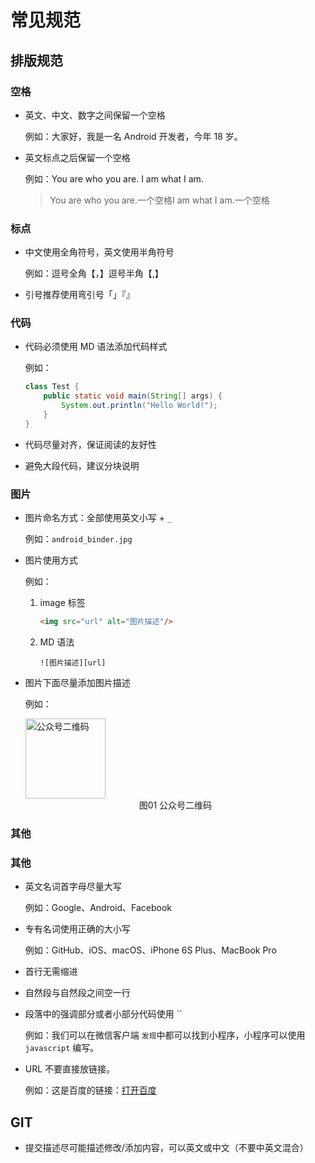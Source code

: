 

# 常见规范

## 排版规范

### 空格

- 英文、中文、数字之间保留一个空格

  例如：大家好，我是一名 Android 开发者，今年 18 岁。

- 英文标点之后保留一个空格

  例如：You are who you are. I am what I am.

  > You are who you are.一个空格I am what I am.一个空格

### 标点

- 中文使用全角符号，英文使用半角符号

  例如：逗号全角【，】逗号半角【,】

- 引号推荐使用弯引号「」『』

### 代码

- 代码必须使用 MD 语法添加代码样式

  例如：

  ```java
  class Test {
      public static void main(String[] args) {
          System.out.println("Hello World!");
      }
  }
  ```

- 代码尽量对齐，保证阅读的友好性

- 避免大段代码，建议分块说明

### 图片

- 图片命名方式：全部使用英文小写 + `_`

  例如：`android_binder.jpg`

- 图片使用方式 

  例如：

  1. image 标签

     ```html
     <img src="url" alt="图片描述"/>
     ```

  2. MD 语法

     ```
     ![图片描述][url]
     ```

- 图片下面尽量添加图片描述

  例如：

  <img src="https://github.com/jeanboydev/Android-ReadTheFuckingSourceCode/blob/master/resources/images/wechat/qrcode_for_gh_26eef6f9e7c1_258.jpg?raw=true" alt="公众号二维码" style="height:128px;width:128px;" />

  <center>图01 公众号二维码</center>

### 其他

### 其他

- 英文名词首字母尽量大写

  例如：Google、Android、Facebook

- 专有名词使用正确的大小写

  例如：GitHub、iOS、macOS、iPhone 6S Plus、MacBook Pro

- 首行无需缩进

- 自然段与自然段之间空一行

- 段落中的强调部分或者小部分代码使用 ``

  例如：我们可以在微信客户端 `发现`中都可以找到小程序，小程序可以使用 `javascript` 编写。

- URL 不要直接放链接。

  例如：这是百度的链接：[打开百度](http:www.xxx.com)

## GIT

- 提交描述尽可能描述修改/添加内容，可以英文或中文（不要中英文混合）

